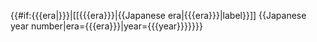 <includeonly>{{#if:{{{era|}}}|[[{{{era}}}|{{Japanese era|{{{era}}}|label}}]] {{Japanese year number|era={{{era}}}|year={{{year}}}}}}}</includeonly>
